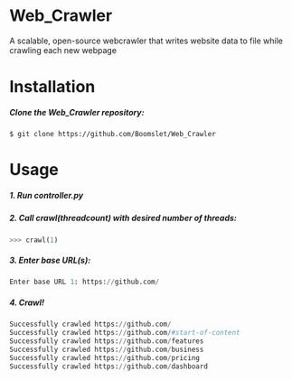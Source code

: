 # Web_Crawler
A scalable, open-source webcrawler that writes website data to file while crawling each new webpage

# Installation
##### Clone the Web_Crawler repository:
```
$ git clone https://github.com/Boomslet/Web_Crawler
```

# Usage
##### 1. Run controller.py



##### 2. Call crawl(threadcount) with desired number of threads:
```Python
>>> crawl(1)
```

##### 3. Enter base URL(s):
```Python
Enter base URL 1: https://github.com/
``` 

##### 4. Crawl!
```Python
Successfully crawled https://github.com/
Successfully crawled https://github.com/#start-of-content
Successfully crawled https://github.com/features
Successfully crawled https://github.com/business
Successfully crawled https://github.com/pricing
Successfully crawled https://github.com/dashboard
``` 
